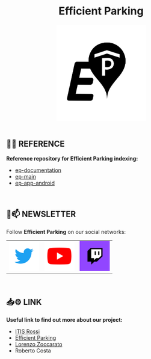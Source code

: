 <h1 align="center">Efficient Parking</h1>

<div align="center">
<img widht="256" height="256" src="logo.png">
</div>

<br />

## 📑📃 REFERENCE

<b>Reference repository for Efficient Parking indexing:</b>
- [ep-documentation](https://github.com/efficient-parking/ep-documentation)
- [ep-main](https://github.com/efficient-parking/ep-main)
- [ep-app-android](https://github.com/efficient-parking/ep-app-android)

<br />

## 📰📫 NEWSLETTER
Follow **Efficient Parking** on our social networks:

| | | |
| :---: | :--- | :--- |
|[<img src="./assets/Twitter.png" width="80"/>](https://twitter.com/official_ep_vi) |[<img src="./assets/YouTube.png" width="80"/>](https://www.youtube.com/channel/UCYuu84o-EwwElPHbV2x51yQ)|[<img src="./assets/Twitch.png" width="80"/>](https://www.twitch.tv/efficientparking)|

<br />

## 📥⚙ LINK

<b>Useful link to find out more about our project:</b>
- [ITIS Rossi](https://www.itisrossi.edu.it/)
- [Efficient Parking](http://efficientparking.altervista.org/src/main.html)
- [Lorenzo Zoccarato](https://www.linkedin.com/in/lorenzozoccarato/)
- Roberto Costa

